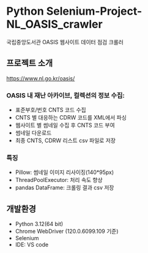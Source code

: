 # Python Selenium-Project-NL_OASIS_crawler
국립중앙도서관 OASIS 웹사이트 데이터 점검 크롤러 

## 프로젝트 소개
https://www.nl.go.kr/oasis/

### OASIS 내 재난 아카이브, 컬렉션의 정보 수집:
- 표준부호/번호 CNTS 코드 수집
- CNTS 별 대응하는 CDRW 코드를 XML에서 파싱
- 웹사이트 별 썸네일 수집 후 CNTS 코드 부여
- 썸네일 다운로드
- 최종 CNTS, CDRW 리스트 csv 파일로 저장

### 특징
- Pillow: 썸네일 이미지 리사이징(140*95px)
- ThreadPoolExecutor: 처리 속도 향상 
- pandas DataFrame: 크롤링 결과 csv 저장 

## 개발환경
- Python 3.12(64 bit)
- Chrome WebDriver (120.0.6099.109 기준)
- Selenium 
- IDE: VS code
